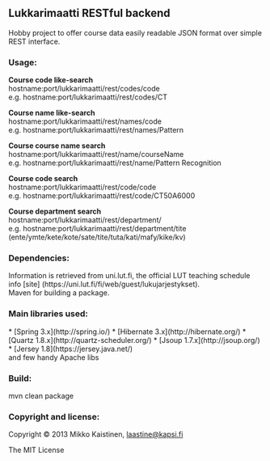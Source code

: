 <h2>Lukkarimaatti RESTful backend</h2>

Hobby project to offer course data easily readable JSON format over simple REST interface.


<h3>Usage:</h3>
<b>Course code like-search</b><br>
hostname:port/lukkarimaatti/rest/codes/code<br>
e.g. hostname:port/lukkarimaatti/rest/codes/CT

<b>Course name like-search</b><br>
hostname:port/lukkarimaatti/rest/names/code<br>
e.g. hostname:port/lukkarimaatti/rest/names/Pattern

<b>Course course name search</b><br>
hostname:port/lukkarimaatti/rest/name/courseName<br>
e.g. hostname:port/lukkarimaatti/rest/name/Pattern Recognition

<b>Course code search</b><br>
hostname:port/lukkarimaatti/rest/code/code<br>
e.g. hostname:port/lukkarimaatti/rest/code/CT50A6000

<b>Course department search</b><br>
hostname:port/lukkarimaatti/rest/department/<department><br>
e.g. hostname:port/lukkarimaatti/rest/department/tite<br>
(ente/ymte/kete/kote/sate/tite/tuta/kati/mafy/kike/kv)


<h3>Dependencies:</h3>
Information is retrieved from uni.lut.fi, the official LUT teaching schedule info [site] (https://uni.lut.fi/fi/web/guest/lukujarjestykset).<br>
Maven for building a package.


<h3>Main libraries used:</h3>
* [Spring 3.x](http://spring.io/)
* [Hibernate 3.x](http://hibernate.org/)
* [Quartz 1.8.x](http://quartz-scheduler.org/)
* [Jsoup 1.7.x](http://jsoup.org/)
* [Jersey 1.8](https://jersey.java.net/)<br>
and few handy Apache libs

<h3>Build:</h3>
mvn clean package


<h3>Copyright and license:</h3>

Copyright &copy; 2013 Mikko Kaistinen, laastine@kapsi.fi

The MIT License
